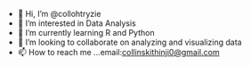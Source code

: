 - 👋 Hi, I’m @collohtryzie
- 👀 I’m interested in Data Analysis
- 🌱 I’m currently learning R and Python
- 💞️ I’m looking to collaborate on analyzing and visualizing data
- 📫 How to reach me ...email:collinskithinji0@gmail.com

<!---
collohtryzie/collohtryzie is a ✨ special ✨ repository because its `README.md` (this file) appears on your GitHub profile.
You can click the Preview link to take a look at your changes.
--->
